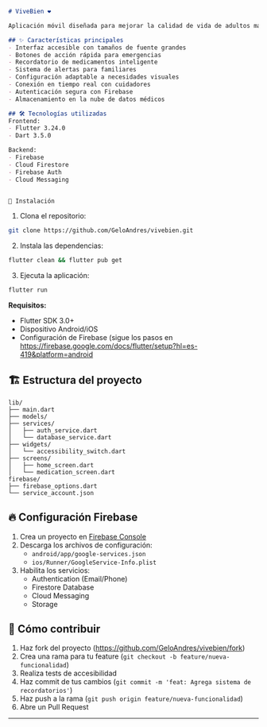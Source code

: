 
```markdown
# ViveBien ❤️ 

Aplicación móvil diseñada para mejorar la calidad de vida de adultos mayores, con enfoque en accesibilidad y facilidad de uso.

## ✨ Características principales
- Interfaz accesible con tamaños de fuente grandes
- Botones de acción rápida para emergencias
- Recordatorio de medicamentos inteligente
- Sistema de alertas para familiares
- Configuración adaptable a necesidades visuales
- Conexión en tiempo real con cuidadores
- Autenticación segura con Firebase
- Almacenamiento en la nube de datos médicos

## 🛠 Tecnologías utilizadas
Frontend:
- Flutter 3.24.0
- Dart 3.5.0

Backend:  
- Firebase
- Cloud Firestore
- Firebase Auth
- Cloud Messaging


🚀 Instalación

```
1. Clona el repositorio:
```bash
git clone https://github.com/GeloAndres/vivebien.git
```

2. Instala las dependencias:
```bash
flutter clean && flutter pub get
```

3. Ejecuta la aplicación:
```bash
flutter run
```

**Requisitos:**
- Flutter SDK 3.0+
- Dispositivo Android/iOS
- Configuración de Firebase (sigue los pasos en https://firebase.google.com/docs/flutter/setup?hl=es-419&platform=android



## 🏗 Estructura del proyecto
```
lib/
├── main.dart
├── models/
├── services/
│   ├── auth_service.dart
│   └── database_service.dart
├── widgets/
│   └── accessibility_switch.dart
├── screens/
│   ├── home_screen.dart
│   └── medication_screen.dart
firebase/
├── firebase_options.dart
└── service_account.json
```

## 🔥 Configuración Firebase
1. Crea un proyecto en [Firebase Console](https://console.firebase.google.com/)
2. Descarga los archivos de configuración:
   - `android/app/google-services.json`
   - `ios/Runner/GoogleService-Info.plist`
3. Habilita los servicios:
   - Authentication (Email/Phone)
   - Firestore Database
   - Cloud Messaging
   - Storage

## 🤝 Cómo contribuir
1. Haz fork del proyecto (https://github.com/GeloAndres/vivebien/fork)
2. Crea una rama para tu feature (`git checkout -b feature/nueva-funcionalidad`)
3. Realiza tests de accesibilidad
4. Haz commit de tus cambios (`git commit -m 'feat: Agrega sistema de recordatorios'`)
5. Haz push a la rama (`git push origin feature/nueva-funcionalidad`)
6. Abre un Pull Request

---